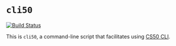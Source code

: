 # `cli50`

[![Build Status](https://travis-ci.com/cs50/cli50.svg?branch=master)](https://travis-ci.org/cs50/cli50)

This is `cli50`, a command-line script that facilitates using [CS50 CLI](https://github.com/cs50/cli).
